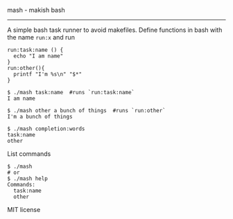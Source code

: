 mash - makish bash
_______

A simple bash task runner to avoid makefiles. Define functions in bash with the name `run:x` and run

```
run:task:name () {
  echo "I am name"
}
run:other(){
  printf "I'm %s\n" "$*"
}
```

    $ ./mash task:name  #runs `run:task:name`
    I am name

    $ ./mash other a bunch of things  #runs `run:other`
    I'm a bunch of things

    $ ./mash completion:words
    task:name
    other

List commands

    $ ./mash
    # or
    $ ./mash help
    Commands:
      task:name
      other

MIT license

